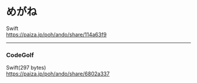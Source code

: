 めがね
======
  
  
Swift  
https://paiza.jp/poh/ando/share/114a63f9  
  

------  

### CodeGolf  

Swift(297 bytes)  
https://paiza.jp/poh/ando/share/6802a337  

